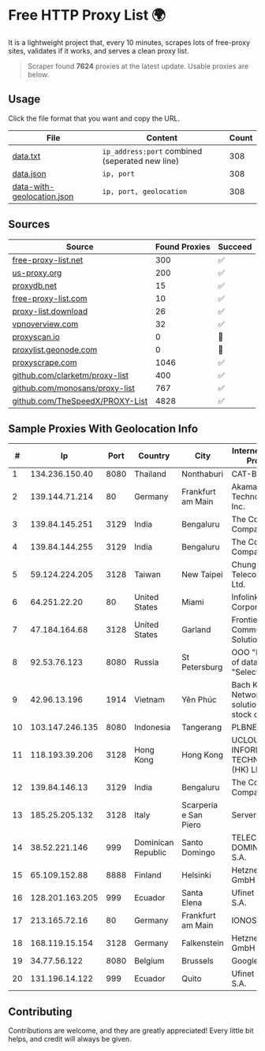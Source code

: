 
# Free HTTP Proxy List 🌍

It is a lightweight project that, every 10 minutes, scrapes lots of free-proxy sites, validates if it works, and serves a clean proxy list.


> Scraper found **7624** proxies at the latest update. Usable proxies are below.

## Usage

Click the file format that you want and copy the URL.


|File|Content|Count|
|----|-------|-----|
|[data.txt](https://raw.githubusercontent.com/themiralay/Proxy-List-World/master/data.txt)|`ip_address:port` combined (seperated new line)|308|
|[data.json](https://raw.githubusercontent.com/themiralay/Proxy-List-World/master/data.json)|`ip, port`|308|
|[data-with-geolocation.json](https://raw.githubusercontent.com/themiralay/Proxy-List-World/master/data-with-geolocation.json)|`ip, port, geolocation`|308|

## Sources

|Source|Found Proxies|Succeed|
|------|-------------|-------|
|[free-proxy-list.net](https://free-proxy-list.net)|300|✅|
|[us-proxy.org](https://www.us-proxy.org)|200|✅|
|[proxydb.net](http://proxydb.net)|15|✅|
|[free-proxy-list.com](https://free-proxy-list.com/?page=&port=&type%5B%5D=http&type%5B%5D=https&up_time=0&search=Search)|10|✅|
|[proxy-list.download](https://www.proxy-list.download/HTTP)|26|✅|
|[vpnoverview.com](https://vpnoverview.com/privacy/anonymous-browsing/free-proxy-servers)|32|✅|
|[proxyscan.io](https://www.proxyscan.io)|0|🚫|
|[proxylist.geonode.com](https://proxylist.geonode.com/api/proxy-list?limit=300&page=1&sort_by=lastChecked&sort_type=desc&protocols=http,https)|0|🚫|
|[proxyscrape.com](https://api.proxyscrape.com/v2/?request=displayproxies&protocol=http&timeout=10000&country=all&ssl=all&anonymity=all)|1046|✅|
|[github.com/clarketm/proxy-list](https://raw.githubusercontent.com/clarketm/proxy-list/master/proxy-list-raw.txt)|400|✅|
|[github.com/monosans/proxy-list](https://raw.githubusercontent.com/monosans/proxy-list/main/proxies/http.txt)|767|✅|
|[github.com/TheSpeedX/PROXY-List](https://raw.githubusercontent.com/TheSpeedX/PROXY-List/master/http.txt)|4828|✅|


## Sample Proxies With Geolocation Info

|#|Ip|Port|Country|City|Internet Service Provider|
|-|--|----|-------|----|-------------------------|
|1|134.236.150.40|8080|Thailand|Nonthaburi|CAT-BB|
|2|139.144.71.214|80|Germany|Frankfurt am Main|Akamai Technologies, Inc.|
|3|139.84.145.251|3129|India|Bengaluru|The Constant Company, LLC|
|4|139.84.144.255|3129|India|Bengaluru|The Constant Company, LLC|
|5|59.124.224.205|3128|Taiwan|New Taipei|Chunghwa Telecom Co., Ltd.|
|6|64.251.22.20|80|United States|Miami|Infolink Global Corporation|
|7|47.184.164.68|3128|United States|Garland|Frontier Communications Solutions|
|8|92.53.76.123|8080|Russia|St Petersburg|OOO "Network of data-centers "Selectel"|
|9|42.96.13.196|1914|Vietnam|Yên Phúc|Bach Kim Network solutions Join stock company|
|10|103.147.246.135|8080|Indonesia|Tangerang|PLBNET|
|11|118.193.39.206|3128|Hong Kong|Hong Kong|UCLOUD INFORMATION TECHNOLOGY (HK) LIMITED|
|12|139.84.146.13|3129|India|Bengaluru|The Constant Company, LLC|
|13|185.25.205.132|3128|Italy|Scarperia e San Piero|Servereasy Italy|
|14|38.52.221.146|999|Dominican Republic|Santo Domingo|TELECABLE DOMINICANO, S.A.|
|15|65.109.152.88|8888|Finland|Helsinki|Hetzner Online GmbH|
|16|128.201.163.205|999|Ecuador|Santa Elena|Ufinet Panama S.A.|
|17|213.165.72.16|80|Germany|Frankfurt am Main|IONOS SE|
|18|168.119.15.154|3128|Germany|Falkenstein|Hetzner Online GmbH|
|19|34.77.56.122|8080|Belgium|Brussels|Google LLC|
|20|131.196.14.122|999|Ecuador|Quito|Ufinet Panama S.A.|



## Contributing

Contributions are welcome, and they are greatly appreciated! Every
little bit helps, and credit will always be given.

